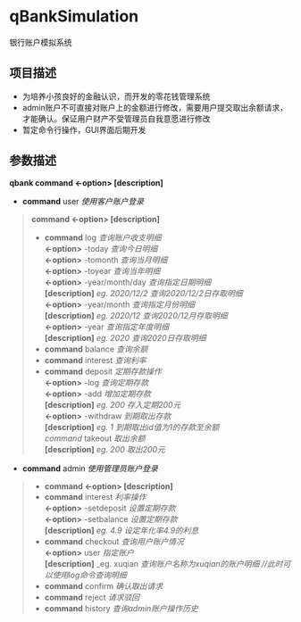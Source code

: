 # qBankSimulation  
银行账户模拟系统  
   
## 项目描述    
* 为培养小孩良好的金融认识，而开发的零花钱管理系统   
* admin账户不可直接对账户上的金额进行修改，需要用户提交取出余额请求，才能确认。保证用户财产不受管理员自我意愿进行修改   
* 暂定命令行操作，GUI界面后期开发   
   
## 参数描述   
__qbank command  <-option>  [description]__     
* __command__    user  _使用客户账户登录_  
> __command  <-option>  [description]__   
> * __command__    log   _查询账户收支明细_  
> __<-option>__  -today   _查询今日明细_  
> __<-option>__  -tomonth   _查询当月明细_  
> __<-option>__  -toyear   _查询当年明细_  
> __<-option>__  -year/month/day    _查询指定日期明细_  
> __[description]__     _eg.  2020/12/2     查询2020/12/2日存取明细_  
> __<-option>__  -year/month   _查询指定月份明细_  
> __[description]__     _eg.  2020/12     查询2020/12月存取明细_  
> __<-option>__ -year   _查询指定年度明细_  
> __[description]__     _eg.  2020     查询2020日存取明细_   
> * __command__    balance   _查询余额_  
> * __command__    interest    _查询利率_  
> * __command__    deposit    _定期存款操作_  
> __<-option>__   -log   _查询定期存款_   
> __<-option>__   -add   _增加定期存款_  
> __[description]__    _eg.  200     存入定期200元_  
> __<-option>__   -withdraw   _到期取出存款_  
> __[description]__    _eg.  1 到期取出id值为1的存款至余额_      
> _command_      takeout  _取出余额_   
> __[description]__    _eg.  200     取出200元_  
   
* __command__    admin  _使用管理员账户登录_   
> * __command  <-option> [description]__   
> * __command__  interest  _利率操作_   
> __<-option>__  -setdeposit  _设置定期存款_    
> __<-option>__  -setbalance  _设置定期存款_   
> __[description]__     _eg.  4.9     设定年化率4.9的利息_   
> * __command__  checkout  _查询用户账户情况_    
> __<-option>__  user    _指定账户_    
> __[description]__    _eg.  xuqian     _查询账户名称为xuqian的账户明细  //此时可以使用log命令查询明细_
> * __command__  confirm  _确认取出请求_   
> * __command__  reject     _请求驳回_    
> * __command__   history   _查询admin账户操作历史_